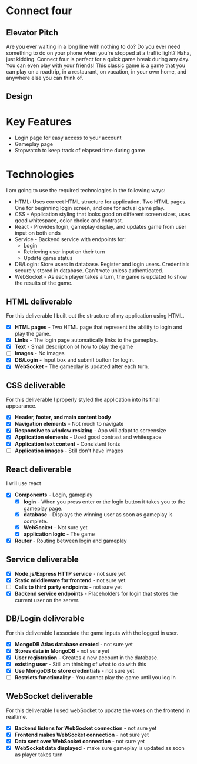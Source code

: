# Connect four

## Elevator Pitch

Are you ever waiting in a long line with nothing to do? Do you ever need something to do on your phone when you're stopped at a traffic light? Haha, just kidding. Connect four is perfect for a quick game break during any day. You can even play with your friends! This classic game is a game that you can play on a roadtrip, in a restaurant, on vacation, in your own home, and anywhere else you can think of. 

## Design




# Key Features
- Login page for easy access to your account
- Gameplay page
- Stopwatch to keep track of elapsed time during game


# Technologies
I am going to use the required technologies in the following ways:
- HTML: Uses correct HTML structure for application. Two HTML pages. One for beginning login screen, and one for actual game play.
- CSS - Application styling that looks good on different screen sizes, uses good whitespace, color choice and contrast.
- React - Provides login, gameplay display, and updates game from user input on both ends
- Service - Backend service with endpoints for:
    - Login
    - Retrieving user input on their turn
    - Update game status
 - DB/Login: Store users in database. Register and login users. Credentials securely stored in database. Can't vote unless authenticated.
 - WebSocket - As each player takes a turn, the game is updated to show the results of the game.

## HTML deliverable

For this deliverable I built out the structure of my application using HTML.

- [x] **HTML pages** - Two HTML page that represent the ability to login and play the game.
- [x] **Links** - The login page automatically links to the gameplay. 
- [x] **Text** - Small description of how to play the game
- [ ] **Images** - No images 
- [x] **DB/Login** - Input box and submit button for login. 
- [x] **WebSocket** - The gameplay is updated after each turn.

## CSS deliverable

For this deliverable I properly styled the application into its final appearance.

- [x] **Header, footer, and main content body**
- [x] **Navigation elements** - Not much to navigate
- [x] **Responsive to window resizing** - App will adapt to screensize
- [x] **Application elements** - Used good contrast and whitespace
- [x] **Application text content** - Consistent fonts
- [ ] **Application images** - Still don't have images

## React deliverable

I will use react

- [x] **Components** - Login, gameplay
  - [x] **login** - When you press enter or the login button it takes you to the gameplay page.
  - [x] **database** - Displays the winning user as soon as gameplay is complete.
  - [x] **WebSocket** - Not sure yet
  - [x] **application logic** - The game 
- [x] **Router** - Routing between login and gameplay

## Service deliverable

- [x] **Node.js/Express HTTP service** - not sure yet
- [x] **Static middleware for frontend** - not sure yet
- [ ] **Calls to third party endpoints** - not sure yet
- [x] **Backend service endpoints** - Placeholders for login that stores the current user on the server. 

## DB/Login deliverable

For this deliverable I associate the game inputs with the logged in user. 

- [x] **MongoDB Atlas database created** - not sure yet
- [x] **Stores data in MongoDB** - not sure yet
- [x] **User registration** - Creates a new account in the database.
- [x] **existing user** - Still am thinking of what to do with this
- [x] **Use MongoDB to store credentials** - not sure yet
- [ ] **Restricts functionality** - You cannot play the game until you log in

## WebSocket deliverable

For this deliverable I used webSocket to update the votes on the frontend in realtime.

- [x] **Backend listens for WebSocket connection** - not sure yet
- [x] **Frontend makes WebSocket connection** - not sure yet
- [x] **Data sent over WebSocket connection** - not sure yet
- [x] **WebSocket data displayed** - make sure gameplay is updated as soon as player takes turn
